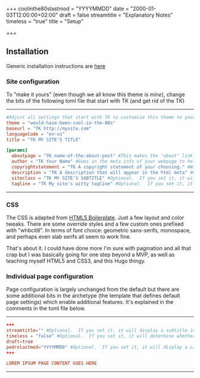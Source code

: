 +++
coolinthe80slastmod = "YYYYMMDD"
date = "2000-01-03T12:00:00+02:00"
draft = false
streamtitle = "Explanatory Notes"
timeless = "true"
title = "Setup"

+++

## Installation

Generic installation instructions are [here](https://gohugo.io/themes/installing/)

### Site configuration

To "make it yours" (even though we all know this theme is *mine*), change the bits of the following toml file that start with TK (and get rid of the TK)

---
```toml
#Adjust all settings that start with TK to customise this theme to your site.  Also remove the TK
theme = "would-have-been-cool-in-the-80s"
baseurl = "TK http://mysite.com"
languageCode = "en-us"
title = "TK MY SITE'S TITLE"

[params]
  aboutpage = "TK name-of-the-about-post" #This makes the "about" link in the header function.  It must be the exact filename of your about page without the file extension.  E.g. if your about page is called "mysiteabout.md" then enter in "mysiteabout"
  author = "TK Your Name" #Goes in the meta info of your webpage to help identify you as the author of the content
  copyrightstatement = "TK A copyright statement of your choosing." #Will appear in the footer of each page.
  description = "TK A description that will appear in the html meta" #Goes in the meta info of your webpage to describe the content of your site
  siteclass = "TK MY SITE'S SUBTITLE" #Optional.  If you set it, it will display a subtitle in a contrasting color (adjustable within the CSS) on the site's index page.
  tagline = "TK My site's witty tagline" #Optional.  If you set it, it will display a tagline for the website underneath the titles.  By default it appears italicized.
```
---

### CSS

The CSS is adapted from [HTML5 Boilerplate](http://gohugo.io).  Just a few layout and color tweaks.  There are some override styles and a few custom ones prefixed with "whbcit8".  In terms of font choice: geometric sans-serifs, monospace, and perhaps even slab serifs all seem to work fine.

That's about it.  I could have done more I'm sure with pagination and all that crap but I was basically going for one step beyond a MVP, as well as teaching myself HTML5 and CSS3, and this Hugo thingy.

### Individual page configuration

Page configuration is largely unchanged from the default but there are some additional bits in the archetype (the template that defines default page settings) which enable additional features.  It's explained in the comments in the toml file below.

---
```toml
+++
streamtitle="" #Optional.  If you set it, it will display a subtitle in a contrasting color (adjustable within the CSS) on the individual page.
timeless = "false" #Optional.  If you set it, it will determine whether the post displays date features (displaying a date on the post summary on the index page, date in the page title).  Changing the value to true suppresses all of these features, with the exception of the last modified date shown by the pedrolastmod parameter
draft=true
pedrolastmod="YYYYMMDD" #Optional.  If you set it, it will display a Last Modified Date under the footer.  This is not automated at all, nor formatted, but simply provides a basic ability to indicate that the creation date differs from the modified date.  If left unchanged, it will display the created date.
+++

LOREM IPSUM PAGE CONTENT GOES HERE
```
---